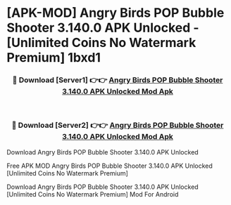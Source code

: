 # [APK-MOD] Angry Birds POP Bubble Shooter 3.140.0 APK Unlocked - [Unlimited Coins No Watermark Premium] 1bxd1



<div align="center">
<h3>🔴 Download [Server1] 👉👉 <a href="https://momento.my/?title=Angry_Birds_POP_Bubble_Shooter_3.140.0_APK_Unlocked">Angry Birds POP Bubble Shooter 3.140.0 APK Unlocked Mod Apk</a></h3><br>

<h3>🔴 Download [Server2] 👉👉 <a href="https://momento.my/?title=Angry_Birds_POP_Bubble_Shooter_3.140.0_APK_Unlocked">Angry Birds POP Bubble Shooter 3.140.0 APK Unlocked Mod Apk</a></h3>
</div>



Download Angry Birds POP Bubble Shooter 3.140.0 APK Unlocked 

Free APK MOD Angry Birds POP Bubble Shooter 3.140.0 APK Unlocked [Unlimited Coins No Watermark Premium]

Download Angry Birds POP Bubble Shooter 3.140.0 APK Unlocked [Unlimited Coins No Watermark Premium] Mod For Android
